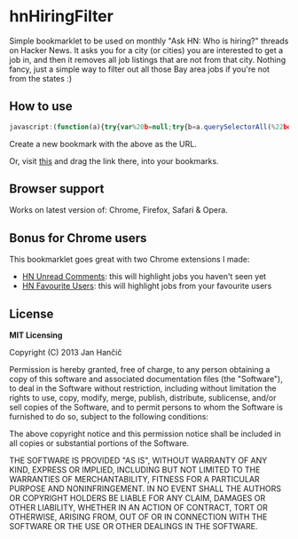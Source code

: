 # hnHiringFilter

Simple bookmarklet to be used on monthly "Ask HN: Who is hiring?" threads on Hacker News. It asks you for a city (or cities) you are interested to get a job in, and then it removes all job listings that are not from that city. Nothing fancy, just a simple way to filter out all those Bay area jobs if you're not from the states :)

## How to use

```javascript
javascript:(function(a){try{var%20b=null;try{b=a.querySelectorAll(%22body%20%3E%20center%20%3E%20table%20%3E%20tbody%20%3E%20tr%22)[2],b=%22/x%22===a.location.pathname%3Fb.querySelectorAll(%22td%20table%20tbody%20tr%22):b.querySelectorAll(%22td%20table%22)[1].querySelectorAll(%22tbody%20%3E%20tr%22)}catch(c){return%20alert(%22Ooops,%20something%20is%20wrong.%20Are%20you%20sure%20you%20are%20on%20a%20'Ask%20HN:Who%20is%20hiring%3F'%20page%3F%22),void%200}var%20d=prompt(%22Enter%20the%20cities%20(separated%20by%20commas)%20you%20are%20interested%20in:%22,localStorage.getItem(%22hn_hiring_filter%22));if(d=d.trim(),%22%22===d)return;localStorage.setItem(%22hn_hiring_filter%22,d),d=d.split(%22,%22);for(var%20e%20in%20d)d[e]=d[e].trim();for(var%20e%20in%20b){var%20f=b[e];try{var%20g=f.innerHTML;if(!g)continue;g=g.toLowerCase();var%20h=!1;for(var%20e%20in%20d)if(g.indexOf(d[e])%3E=0){h=!0;break}h===!1%26%26f.parentNode.removeChild(f)}catch(c){}}}catch(c){alert(%22Something%20went%20wrong%20:/%20please%20try%20again!%22)}})(document);
```

Create a new bookmark with the above as the URL.

Or, visit [this](http://janhancic.github.com/hnHiringFilter/) and drag the link there, into your bookmarks.

## Browser support
Works on latest version of: Chrome, Firefox, Safari & Opera.

## Bonus for Chrome users
This bookmarklet goes great with two Chrome extensions I made:

- [HN Unread Comments](https://chrome.google.com/extensions/detail/fpndmkcfggkffpablcooicmihgcgalil): this will highlight jobs you haven't seen yet
- [HN Favourite Users](https://chrome.google.com/webstore/detail/hleiemhnepoghplnnhkhpnjeiaifnobo): this will highlight jobs from your favourite users

## License
**MIT Licensing**

Copyright (C) 2013 Jan Hančič

Permission is hereby granted, free of charge, to any person obtaining a copy of this software and associated documentation files (the "Software"), to deal in the Software without restriction, including without limitation the rights to use, copy, modify, merge, publish, distribute, sublicense, and/or sell copies of the Software, and to permit persons to whom the Software is furnished to do so, subject to the following conditions:

The above copyright notice and this permission notice shall be included in all copies or substantial portions of the Software.

THE SOFTWARE IS PROVIDED "AS IS", WITHOUT WARRANTY OF ANY KIND, EXPRESS OR IMPLIED, INCLUDING BUT NOT LIMITED TO THE WARRANTIES OF MERCHANTABILITY, FITNESS FOR A PARTICULAR PURPOSE AND NONINFRINGEMENT. IN NO EVENT SHALL THE AUTHORS OR COPYRIGHT HOLDERS BE LIABLE FOR ANY CLAIM, DAMAGES OR OTHER LIABILITY, WHETHER IN AN ACTION OF CONTRACT, TORT OR OTHERWISE, ARISING FROM, OUT OF OR IN CONNECTION WITH THE SOFTWARE OR THE USE OR OTHER DEALINGS IN THE SOFTWARE.
